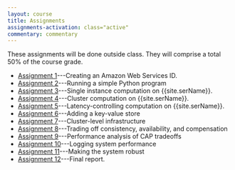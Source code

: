 ```yaml
---
layout: course
title: Assignments
assignments-activation: class="active"
commentary: commentary
---
```

These assignments will be done outside class. They will comprise a total 50% of the course grade.

<!-- This page should be rewritten to use Liquid for loops -->

* [Assignment 1](awsid.html)---Creating an Amazon Web Services ID.
* [Assignment 2](python-intro.html)---Running a simple Python program
* [Assignment 3](single-instance.html)---Single instance computation on {{site.serName}}.
* [Assignment 4](cluster-comp.html)---Cluster computation on {{site.serName}}.
* [Assignment 5](latency-control.html)---Latency-controlling computation on {{site.serName}}.
* [Assignment 6](keyvalue.html)---Adding a key-value store
* [Assignment 7](cluster-inf.html)---Cluster-level infrastructure
* [Assignment 8](cap.html)---Trading off consistency, availability, and compensation
* [Assignment 9](analysis.html)---Performance analysis of CAP tradeoffs
* [Assignment 10](log.html)---Logging system performance
* [Assignment 11](robustness.html)---Making the system robust
* [Assignment 12](final.html)---Final report.